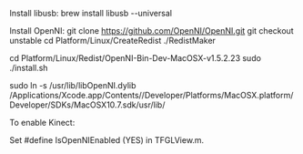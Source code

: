 Install libusb:
brew install libusb --universal

Install OpenNI:
git clone https://github.com/OpenNI/OpenNI.git
git checkout unstable
cd Platform/Linux/CreateRedist
./RedistMaker

cd Platform/Linux/Redist/OpenNI-Bin-Dev-MacOSX-v1.5.2.23
sudo ./install.sh

sudo ln -s /usr/lib/libOpenNI.dylib /Applications/Xcode.app/Contents//Developer/Platforms/MacOSX.platform/Developer/SDKs/MacOSX10.7.sdk/usr/lib/

To enable Kinect:

Set #define IsOpenNIEnabled (YES) in TFGLView.m.
